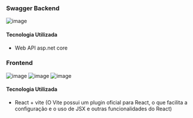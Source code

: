 ### Swagger Backend
![image](https://github.com/user-attachments/assets/384b84ed-37cd-48d7-9861-c5c659f0c79b)

#### Tecnologia Utilizada
- Web API asp.net core

### Frontend
![image](https://github.com/user-attachments/assets/3a130028-bbe9-4dd7-a164-cb9d0d12c771)
![image](https://github.com/user-attachments/assets/305eab72-6e9e-40dd-a0e0-319574fde348)
![image](https://github.com/user-attachments/assets/8be63ec8-4119-4ca2-a355-cf26188c0ffa)

#### Tecnologia Utilizada
- React + vite (O Vite possui um plugin oficial para React, o que facilita a configuração e o uso de JSX e outras funcionalidades do React)


